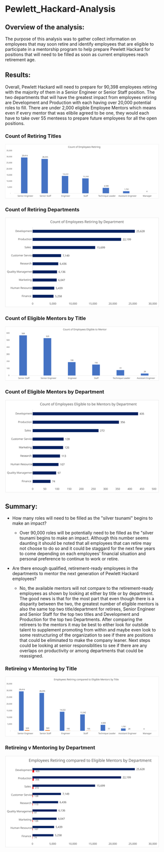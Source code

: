 # Pewlett_Hackard-Analysis <br />

## Overview of the analysis: <br />

The purpose of this analysis was to gather collect information on employees that may soon retire and identify employees that are eligible to participate in a mentorship program to help prepare Pewlett Hackard for positions that will need to be filled as soon as current employees reach retirement age. <br />

## Results:
Overall, Pewlett Hackard will need to prepare for 90,398 employees retiring with the majority of them in a Senior Engineer or Senior Staff position. The two departments that will have the greatest impact from employees retiring are Development and Production with each having over 20,000 potential roles to fill. There are under 2,000 eligible Employee Mentors which means even if every mentor that was elibile agreed to be one, they would each have to take over 55 menteess to prepare future employees for all the open positions.   <br />

### Count of Retiring Titles <br />
<img src="https://github.com/daniethecreator/Pewlett_Hackard-Analysis/blob/main/Data/Count_of_Employees_Retiring.svg?sanitize=true">

### Count of Retiring Departments <br />
<img src="https://github.com/daniethecreator/Pewlett_Hackard-Analysis/blob/main/Data/Count_of_Employees_Retiring_Department.svg?sanitize=true">

### Count of Eligible Mentors by Title <br />
<img src="https://github.com/daniethecreator/Pewlett_Hackard-Analysis/blob/main/Data/Count_of_Employees_Mentor.svg?sanitize=true">

### Count of Eligible Mentors by Department <br />
<img src="https://github.com/daniethecreator/Pewlett_Hackard-Analysis/blob/main/Data/Count_of_Employees_Mentoring_Department.svg?sanitize=true">

## Summary: 

  * How many roles will need to be filled as the "silver tsunami" begins to make an impact? <br />
      * Over 90,000 roles will be potentially need to be filled as the "silver tsunami begins to make an impact. Although this number seems daunting it should be noted that all employees that can retire may not choose to do so and it could be staggard for the next few years to come depending on each employees' financial situation and personal preference to continue to work or retire.    
      
  
  * Are there enough qualified, retirement-ready employees in the departments to mentor the next generation of Pewlett Hackard employees? <br />
     * No, the available mentors will not compare to the retirement-ready employees as shown by looking at either by title or by department. The good news is that for the most part that even though there is a disparity between the two, the greatest number of eligible mentors is also the same top two title/department for retirees, Senior Engineer and Senior Staff for the top two titles and Development and Production for the top two Departments. After comparing the retireers to the mentors it may be best to either look for outstide talent to supplement promoting from within and maybe even look to some restructuring of the organization to see if there are positions that could be eliminated to make the company leaner. Next steps could be looking at senior responsiblities to see if there are any overlaps on productivity or among departments that could be reassigned. 

### Retireing v Mentoring by Title <br />
<img src="https://github.com/daniethecreator/Pewlett_Hackard-Analysis/blob/main/Data/Retiring_v_Mentoring.svg?sanitize=true">

### Retireing v Mentoring by Department <br />
<img src="https://github.com/daniethecreator/Pewlett_Hackard-Analysis/blob/main/Data/Retiring_v_Mentoring_Department.svg?sanitize=true">

